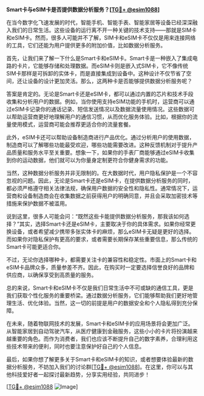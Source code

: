 **Smart卡与eSIM卡是否提供数据分析服务？[[TG💪+ @esim1088](https://t.me/s/esim1088)]**

在当今数字化飞速发展的时代，智能手机、智能手表、智能家居等设备已经深深融入我们的日常生活。这些设备的运行离不开一种关键的技术支持——那就是SIM卡和eSIM卡。然而，很多人可能并不了解，SIM卡和eSIM卡不仅仅是用来连接网络的工具，它们还能为用户提供更多的附加价值，比如数据分析服务。

首先，让我们来了解一下什么是Smart卡和eSIM卡。Smart卡是一种嵌入了集成电路的卡片，它能够存储和处理数据。而eSIM卡则是嵌入式SIM卡，它不像传统SIM卡那样是可拆卸的实体卡，而是直接集成到设备中。这种设计不仅节省了空间，还让设备的设计更加灵活。那么，这两种卡是否能够提供数据分析服务呢？

答案是肯定的。无论是Smart卡还是eSIM卡，都可以通过内置的芯片和技术手段收集和分析用户的数据。例如，当你使用支持eSIM功能的手机时，运营商可以通过eSIM卡记录你的通话记录、短信发送情况以及数据流量使用情况。这些数据可以帮助运营商更好地理解用户的通信习惯，从而优化服务体验。比如，根据你的流量使用模式，运营商可能会推荐更适合你的流量套餐。

此外，eSIM卡还可以帮助设备制造商进行产品优化。通过分析用户的使用数据，制造商可以了解哪些功能最受欢迎，哪些功能需要改进。这种反馈机制对于提升产品质量和服务水平至关重要。想象一下，如果你的手表厂商能够通过eSIM卡收集到你的运动数据，他们就可以为你量身定制更符合你健身需求的功能。

当然，这种数据分析服务并非无限制的。在大数据时代，用户隐私保护是一个不容忽视的问题。因此，无论是Smart卡还是eSIM卡，在提供数据分析服务的同时，都必须严格遵守相关法律法规，确保用户数据的安全性和隐私性。通常情况下，运营商和设备制造商会在收集数据之前获得用户的明确同意，并且会采取加密技术等措施来保护数据不被滥用。

说到这里，很多人可能会问：“既然这些卡能提供数据分析服务，那我该如何选择？”其实，选择Smart卡还是eSIM卡，主要取决于你的具体需求。如果你经常更换设备，或者希望减少携带多张实体卡的麻烦，那么eSIM卡无疑是更好的选择。而如果你对隐私保护有更高的要求，或者需要长期保存某些重要信息，那么传统的Smart卡可能更适合你。

不过，无论你选择哪种卡，都需要关注卡的兼容性和稳定性。市面上的Smart卡和eSIM卡品牌众多，质量参差不齐。因此，在购买时一定要选择信誉良好的品牌和供应商，以确保享受到高质量的服务。

总的来说，Smart卡和eSIM卡不仅是我们日常生活中不可或缺的通信工具，更是我们获取个性化服务的重要桥梁。通过数据分析服务，它们能够帮助我们更好地管理生活、优化体验。当然，这一切的前提是用户的数据安全和个人隐私得到充分保障。

在未来，随着物联网技术的发展，Smart卡和eSIM卡的应用场景将会更加广泛。从智能家居到自动驾驶汽车，从医疗健康到金融服务，这些小小的卡片将扮演越来越重要的角色。而作为消费者，我们也应该不断提升自己的数字素养，合理利用这些技术带来的便利，同时也要注意保护好自己的个人信息。

最后，如果你想了解更多关于Smart卡和eSIM卡的知识，或者想要体验最新的数据分析服务，不妨加入我们的讨论群[[TG💪+ @esim1088](https://t.me/s/esim1088)]。在这里，你可以与其他科技爱好者一起探讨最新趋势，分享实用经验，共同进步！

[[TG💪+ @esim1088](https://t.me/s/esim1088) ![Image](https://i.postimg.cc/4NQfJmqS/Snipaste-2025-05-13-00-14-12.png)]